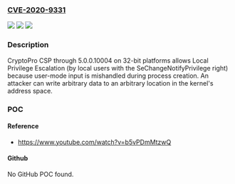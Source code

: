 ### [CVE-2020-9331](https://cve.mitre.org/cgi-bin/cvename.cgi?name=CVE-2020-9331)
![](https://img.shields.io/static/v1?label=Product&message=n%2Fa&color=blue)
![](https://img.shields.io/static/v1?label=Version&message=n%2Fa&color=blue)
![](https://img.shields.io/static/v1?label=Vulnerability&message=n%2Fa&color=brighgreen)

### Description

CryptoPro CSP through 5.0.0.10004 on 32-bit platforms allows Local Privilege Escalation (by local users with the SeChangeNotifyPrivilege right) because user-mode input is mishandled during process creation. An attacker can write arbitrary data to an arbitrary location in the kernel's address space.

### POC

#### Reference
- https://www.youtube.com/watch?v=b5vPDmMtzwQ

#### Github
No GitHub POC found.

